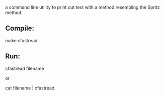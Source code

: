 a command line utility to print out text with a method resembling the Spritz method.

## Compile:
make cfastread

## Run:
cfastread filename

or

cat filename | cfastread
